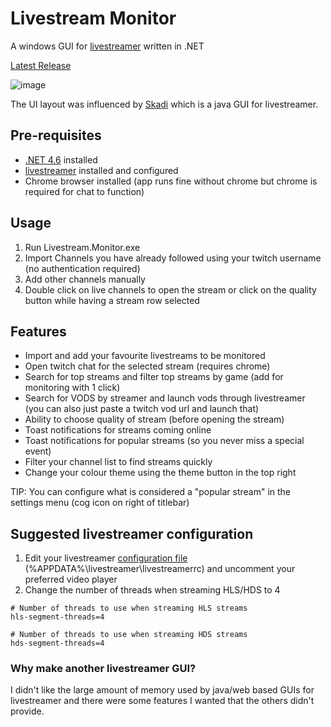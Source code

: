 # Livestream Monitor
A windows GUI for [livestreamer](http://docs.livestreamer.io/install.html#windows-binaries) written in .NET

[Latest Release](https://github.com/laurencee/Livestream.Monitor/releases/latest)

![image](https://cloud.githubusercontent.com/assets/3850553/12476536/b701f96c-c075-11e5-8bdd-45237f94f812.png)

The UI layout was influenced by [Skadi](https://github.com/s1mpl3x/skadi) which is a java GUI for livestreamer.

## Pre-requisites
* [.NET 4.6](https://www.microsoft.com/en-us/download/details.aspx?id=48130) installed
* [livestreamer](http://docs.livestreamer.io/install.html#windows-binaries) installed and configured
* Chrome browser installed (app runs fine without chrome but chrome is required for chat to function)

## Usage
1. Run Livestream.Monitor.exe
2. Import Channels you have already followed using your twitch username (no authentication required)
3. Add other channels manually
4. Double click on live channels to open the stream or click on the quality button while having a stream row selected

## Features
* Import and add your favourite livestreams to be monitored
* Open twitch chat for the selected stream (requires chrome)
* Search for top streams and filter top streams by game (add for monitoring with 1 click)
* Search for VODS by streamer and launch vods through livestreamer (you can also just paste a twitch vod url and launch that)
* Ability to choose quality of stream (before opening the stream)
* Toast notifications for streams coming online
* Toast notifications for popular streams (so you never miss a special event)
* Filter your channel list to find streams quickly
* Change your colour theme using the theme button in the top right

TIP: You can configure what is considered a "popular stream" in the settings menu (cog icon on right of titlebar)

## Suggested livestreamer configuration
1. Edit your livestreamer [configuration file](http://docs.livestreamer.io/cli.html#configuration-file) (%APPDATA%\livestreamer\livestreamerrc) and uncomment your preferred video player
2. Change the number of threads when streaming HLS/HDS to 4
```
# Number of threads to use when streaming HLS streams
hls-segment-threads=4

# Number of threads to use when streaming HDS streams
hds-segment-threads=4
```

### Why make another livestreamer GUI?
I didn't like the large amount of memory used by java/web based GUIs for livestreamer and there were some features I wanted that the others didn't provide.
